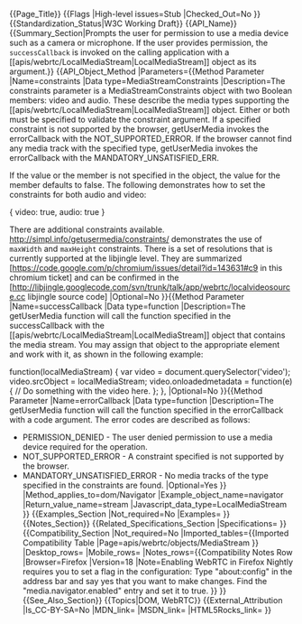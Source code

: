 {{Page_Title}}
{{Flags
|High-level issues=Stub
|Checked_Out=No
}}
{{Standardization_Status|W3C Working Draft}}
{{API_Name}}
{{Summary_Section|Prompts the user for permission to use a media device such as a camera or microphone. If the user provides permission, the <code>successCallback</code> is invoked on the calling application with a [[apis/webrtc/LocalMediaStream|LocalMediaStream]] object as its argument.}}
{{API_Object_Method
|Parameters={{Method Parameter
|Name=constraints
|Data type=MediaStreamConstraints
|Description=The constraints parameter is a MediaStreamConstraints object with two Boolean members: video and audio. These describe the media types supporting the [[apis/webrtc/LocalMediaStream|LocalMediaStream]] object. Either or both must be specified to validate the constraint argument. If a specified constraint is not supported by the browser, getUserMedia invokes the errorCallback with the NOT_SUPPORTED_ERROR. If the browser cannot find any media track with the specified type, getUserMedia invokes the errorCallback with the MANDATORY_UNSATISFIED_ERR.

If the value or the member is not specified in the object, the value for the member defaults to false. The following demonstrates how to set the constraints for both audio and video:

 { video: true, audio: true }

There are additional constraints available. http://simpl.info/getusermedia/constraints/ demonstrates the use of <code>maxWidth</code> and <code>maxHeight</code> constraints. There is a set of resolutions that is currently supported at the libjingle level. They are summarized [https://code.google.com/p/chromium/issues/detail?id=143631#c9 in this chromium ticket] and can be confirmed in the [http://libjingle.googlecode.com/svn/trunk/talk/app/webrtc/localvideosource.cc libjingle source code]
|Optional=No
}}{{Method Parameter
|Name=successCallback
|Data type=function
|Description=The getUserMedia function will call the function specified in the successCallback with the [[apis/webrtc/LocalMediaStream|LocalMediaStream]] object that contains the media stream. You may assign that object to the appropriate element and work with it, as shown in the following example:

 function(localMediaStream) {
    var video = document.querySelector('video');
    video.srcObject = localMediaStream;
    video.onloadedmetadata = function(e) {
       // Do something with the video here.
    };
 },
|Optional=No
}}{{Method Parameter
|Name=errorCallback
|Data type=function
|Description=The getUserMedia function will call the function specified in the errorCallback with a code argument. The error codes are described as follows:

* PERMISSION_DENIED - The user denied permission to use a media device required for the operation.
* NOT_SUPPORTED_ERROR - A constraint specified is not supported by the browser. 
* MANDATORY_UNSATISFIED_ERROR - No media tracks of the type specified in the constraints are found.
|Optional=Yes
}}
|Method_applies_to=dom/Navigator
|Example_object_name=navigator
|Return_value_name=stream
|Javascript_data_type=LocalMediaStream
}}
{{Examples_Section
|Not_required=No
|Examples=
}}
{{Notes_Section}}
{{Related_Specifications_Section
|Specifications=
}}
{{Compatibility_Section
|Not_required=No
|Imported_tables={{Imported Compatibility Table
|Page=apis/webrtc/objects/MediaStream
}}
|Desktop_rows=
|Mobile_rows=
|Notes_rows={{Compatibility Notes Row
|Browser=Firefox
|Version=18
|Note=Enabling WebRTC in Firefox Nightly requires you to set a flag in the configuration: Type "about:config" in the address bar and say yes that you want to make changes. Find the "media.navigator.enabled" entry and set it to true.
}}
}}
{{See_Also_Section}}
{{Topics|DOM, WebRTC}}
{{External_Attribution
|Is_CC-BY-SA=No
|MDN_link=
|MSDN_link=
|HTML5Rocks_link=
}}